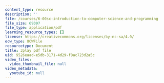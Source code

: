 ```yaml
---
content_type: resource
description: ''
file: /courses/6-00sc-introduction-to-computer-science-and-programming-spring-2011/9526eaade5db31714d29f8ac723d2a5c_QnAUd-em3E.pdf
file_size: 69397
file_type: application/pdf
learning_resource_types: []
license: https://creativecommons.org/licenses/by-nc-sa/4.0/
ocw_type: OCWFile
resourcetype: Document
title: 3play pdf file
uid: 9526eaad-e5db-3171-4d29-f8ac723d2a5c
video_files:
  video_thumbnail_file: null
video_metadata:
  youtube_id: null
---
```


